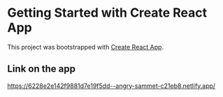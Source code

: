 # Getting Started with Create React App

This project was bootstrapped with [Create React App](https://github.com/facebook/create-react-app).

## Link on the app
https://6228e2e142f9881d7e19f5dd--angry-sammet-c21eb8.netlify.app/

